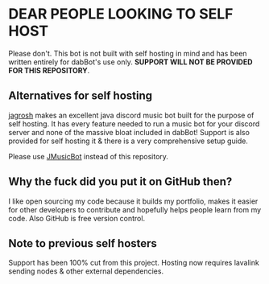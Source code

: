# DEAR PEOPLE LOOKING TO SELF HOST
Please don't. This bot is not built with self hosting in mind and has been written entirely for dabBot's use only. 
**SUPPORT WILL NOT BE PROVIDED FOR THIS REPOSITORY**.

## Alternatives for self hosting
[jagrosh](https://github.com/jagrosh) makes an excellent java discord music bot built for the purpose of self hosting.
It has every feature needed to run a music bot for your discord server and none of the massive bloat included in 
dabBot! Support is also provided for self hosting it & there is a very comprehensive setup guide.

Please use [JMusicBot](https://github.com/jagrosh/MusicBot) instead of this repository.

## Why the fuck did you put it on GitHub then?
I like open sourcing my code because it builds my portfolio, makes it easier for other developers 
to contribute and hopefully helps people learn from my code. Also GitHub is free version control.

## Note to previous self hosters
Support has been 100% cut from this project. Hosting now requires lavalink sending nodes & other external dependencies.